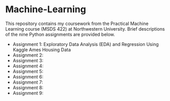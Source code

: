 # Machine-Learning
This repository contains my coursework from the Practical Machine Learning course (MSDS 422) at Northwestern University. Brief descriptions of the nine Python assignments are provided below.
* Assignment 1: Exploratory Data Analysis (EDA) and Regression Using Kaggle Ames Housing Data
* Assignment 2:
* Assignment 3:
* Assignment 4:
* Assignment 5:
* Assignment 6:
* Assignment 7:
* Assignment 8:
* Assignment 9:

